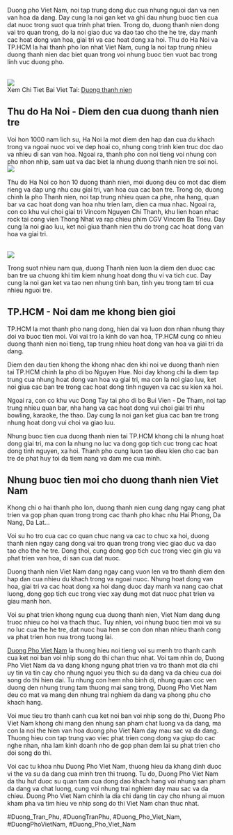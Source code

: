 <p>Duong pho Viet Nam, noi tap trung dong duc cua nhung nguoi dan va nen van hoa da dang. Day cung la noi gan ket va ghi dau nhung buoc tien cua dat nuoc trong suot qua trinh phat trien. Trong do, duong thanh nien dong vai tro quan trong, do la noi giao duc va dao tao cho the he tre, day manh cac hoat dong van hoa, giai tri va cac hoat dong xa hoi. Thu do Ha Noi va TP.HCM la hai thanh pho lon nhat Viet Nam, cung la noi tap trung nhieu duong thanh nien dac biet quan trong voi nhung buoc tien vuot bac trong linh vuc duong pho.</p><br><img src="https://duongphovietnam.com/wp-content/uploads/2025/03/duong-dien-bien-phu-dau-an-lich-su-huy-hoang-cua-dan-toc-viet-nam-67d3ac58270c6.webp"></br>
Xem Chi Tiet Bai Viet Tai: <a href="https://duongphovietnam.com/duong-thanh-nien/">Duong thanh nien</a><h2>Thu do Ha Noi - Diem den cua duong thanh nien tre</h2><p>Voi hon 1000 nam lich su, Ha Noi la mot diem den hap dan cua du khach trong va ngoai nuoc voi ve dep hoai co, nhung cong trinh kien truc doc dao va nhieu di san van hoa. Ngoai ra, thanh pho con noi tieng voi nhung con pho nhon nhip, sam uat va dac biet la nhung duong thanh nien tre soi noi.<br><img src="https://duongphovietnam.com/wp-content/uploads/2025/03/logo-duongphovietnam.com_.png"></br><p>Thu do Ha Noi co hon 10 duong thanh nien, moi duong deu co mot dac diem rieng va dap ung nhu cau giai tri, van hoa cua cac ban tre. Trong do, duong chinh la pho Thanh nien, noi tap trung nhieu quan ca phe, nha hang, quan bar va cac hoat dong van hoa nhu trien lam, dien ca mua nhac. Ngoai ra, con co khu vui choi giai tri Vincom Nguyen Chi Thanh, khu lien hoan nhac rock tai cong vien Thong Nhat va rap chieu phim CGV Vincom Ba Trieu. Day cung la noi giao luu, ket noi giua thanh nien thu do trong cac hoat dong van hoa va giai tri.</p><br><img src="https://duongphovietnam.com/wp-content/uploads/2025/03/logo-duongphovietnam.com_.png"></br><p>Trong suot nhieu nam qua, duong Thanh nien luon la diem den duoc cac ban tre ua chuong khi tim kiem nhung hoat dong thu vi va tich cuc. Day cung la noi gan ket va tao nen nhung tinh ban, tinh yeu trong tam tri cua nhieu nguoi tre.<h2>TP.HCM - Noi dam me khong bien gioi</h2><p>TP.HCM la mot thanh pho nang dong, hien dai va luon don nhan nhung thay doi va buoc tien moi. Voi vai tro la kinh do van hoa, TP.HCM cung co nhieu duong thanh nien noi tieng, tap trung nhieu hoat dong van hoa va giai tri da dang.</p><p>Diem den dau tien khong the khong nhac den khi noi ve duong thanh nien tai TP.HCM chinh la pho di bo Nguyen Hue. Noi day khong chi la diem tap trung cua nhung hoat dong van hoa va giai tri, ma con la noi giao luu, ket noi giua cac ban tre trong cac hoat dong tinh nguyen va cac su kien xa hoi.<p>Ngoai ra, con co khu vuc Dong Tay tai pho di bo Bui Vien - De Tham, noi tap trung nhieu quan bar, nha hang va cac hoat dong vui choi giai tri nhu bowling, karaoke, the thao. Day cung la noi gan ket giua cac ban tre trong nhung hoat dong vui choi va giao luu.</p><p>Nhung buoc tien cua duong thanh nien tai TP.HCM khong chi la nhung hoat dong giai tri, ma con la nhung no luc va dong gop tich cuc trong cac hoat dong tinh nguyen, xa hoi. Thanh pho cung luon tao dieu kien cho cac ban tre de phat huy toi da tiem nang va dam me cua minh.</p><h2>Nhung buoc tien moi cho duong thanh nien Viet Nam</h2><p>Khong chi o hai thanh pho lon, duong thanh nien cung dang ngay cang phat trien va gop phan quan trong trong cac thanh pho khac nhu Hai Phong, Da Nang, Da Lat...</p><p>Voi su ho tro cua cac co quan chuc nang va cac to chuc xa hoi, duong thanh nien ngay cang dong vai tro quan trong trong viec giao duc va dao tao cho the he tre. Dong thoi, cung dong gop tich cuc trong viec gin giu va phat trien van hoa, di san cua dat nuoc.</p><p>Duong thanh nien Viet Nam dang ngay cang vuon len va tro thanh diem den hap dan cua nhieu du khach trong va ngoai nuoc. Nhung hoat dong van hoa, giai tri va cac hoat dong xa hoi dang duoc day manh va nang cao chat luong, dong gop tich cuc trong viec xay dung mot dat nuoc phat trien va giau manh hon.</p><p>Voi su phat trien khong ngung cua duong thanh nien, Viet Nam dang dung truoc nhieu co hoi va thach thuc. Tuy nhien, voi nhung buoc tien moi va su no luc cua the he tre, dat nuoc hua hen se con don nhan nhieu thanh cong va phat trien hon nua trong tuong lai.</p><p><a href="https://duongphovietnam.com/">Duong Pho Viet Nam</a> la thuong hieu noi tieng voi su menh tro thanh canh cua ket noi ban voi nhip song do thi chan thuc nhat. Voi tam nhin do, Duong Pho Viet Nam da va dang khong ngung phat trien va tro thanh mot dia chi uy tin va tin cay cho nhung nguoi yeu thich su da dang va da chieu cua doi song do thi hien dai. Tu nhung con hem nho binh di, nhung quan coc ven duong den nhung trung tam thuong mai sang trong, Duong Pho Viet Nam deu co mat va mang den nhung trai nghiem da dang va phong phu cho khach hang.

Voi muc tieu tro thanh canh cua ket noi ban voi nhip song do thi, Duong Pho Viet Nam khong chi mang den nhung san pham chat luong va da dang, ma con la noi the hien van hoa duong pho Viet Nam day mau sac va da dang. Thuong hieu con tap trung vao viec phat trien cong dong va giup do cac nghe nhan, nha lam kinh doanh nho de gop phan dem lai su phat trien cho doi song do thi.

Voi cac tu khoa nhu Duong Pho Viet Nam, thuong hieu da khang dinh duoc vi the va su da dang cua minh tren thi truong. Tu do, Duong Pho Viet Nam da thu hut duoc su quan tam cua dong dao khach hang voi nhung san pham da dang va chat luong, cung voi nhung trai nghiem day mau sac va da chieu. Duong Pho Viet Nam chinh la dia chi dang tin cay cho nhung ai muon kham pha va tim hieu ve nhip song do thi Viet Nam chan thuc nhat.</p>
#Duong_Tran_Phu, #DuongTranPhu, #Duong_Pho_Viet_Nam, #DuongPhoVietNam, #Duong_Pho_Viet_Nam
